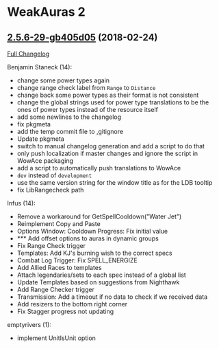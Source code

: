 # WeakAuras 2

## [2.5.6-29-gb405d05](https://github.com/WeakAuras/WeakAuras2/tree/b405d0515c05ee59c7ffd832e9b602f2a0248f1f) (2018-02-24)

[Full Changelog](https://github.com/WeakAuras/WeakAuras2/compare/2.5.6...b405d0515c05ee59c7ffd832e9b602f2a0248f1f)

Benjamin Staneck (14):

- change some power types again
- change range check label from `Range` to `Distance`
- change back some power types as their format is not consistent
- change the global strings used for power type translations to be the ones of power types instead of the resource itself
- add some newlines to the changelog
- fix pkgmeta
- add the temp commit file to ,gitignore
- Update pkgmeta
- switch to manual changelog generation and add a script to do that
- only push localization if master changes and ignore the script in WowAce packaging
- add a script to automatically push translations to WowAce
- `dev` instead of `development`
- use the same version string for the window title as for the LDB tooltip
- fix LibRangecheck path

Infus (14):

- Remove a workaround for GetSpellCooldown("Water Jet")
- Reimplement Copy and Paste
- Options Window: Cooldown Progress: Fix initial value
- *** Add offset options to auras in dynamic groups
- Fix Range Check trigger
- Templates: Add KJ's burning wish to the correct specs
- Combat Log Trigger: Fix SPELL_ENERGIZE
- Add Allied Races to templates
- Attach legendaries/sets to each spec instead of a global list
- Update Templates based on suggestions from Nighthawk
- Add Range Checker trigger
- Transmission: Add a timeout if no data to check if we received data
- Add resizers to the bottom right corner
- Fix Stagger progress not updating

emptyrivers (1):

- implement UnitIsUnit option

